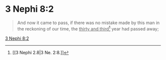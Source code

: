 # 3 Nephi 8:2

> And now it came to pass, if there was no mistake made by this man in the reckoning of our time, the <u>thirty and third</u>[^a] year had passed away;

[3 Nephi 8:2](https://www.churchofjesuschrist.org/study/scriptures/bofm/3-ne/8?lang=eng&id=p2#p2)


[^a]: [[3 Nephi 2.8|3 Ne. 2:8.]]
